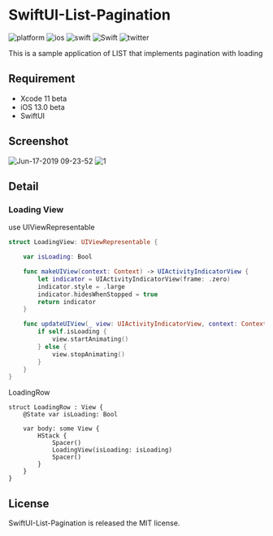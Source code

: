 # SwiftUI-List-Pagination
![platform](https://img.shields.io/badge/platform-ios-blue.svg) ![ios](https://img.shields.io/badge/ios-13.0%2B-blue.svg) ![swift](https://img.shields.io/badge/SwiftUI(beta)-orange.svg) ![Swift](https://img.shields.io/badge/Swift(beta)-5.1-brightgreen.svg) ![twitter](https://img.shields.io/badge/twitter-@mcz9mm-blue.svg)

This is a sample application of LIST that implements pagination with loading

## Requirement
- Xcode 11 beta
- iOS 13.0 beta
- SwiftUI

## Screenshot
![Jun-17-2019 09-23-52](https://user-images.githubusercontent.com/11751495/59571630-be85ec80-90e1-11e9-91c2-9339e9cab98a.gif)
![1](https://user-images.githubusercontent.com/11751495/59571682-381dda80-90e2-11e9-9929-06a8538e617c.jpg)

## Detail

### Loading View

use UIViewRepresentable

```swift
struct LoadingView: UIViewRepresentable {

    var isLoading: Bool

    func makeUIView(context: Context) -> UIActivityIndicatorView {
        let indicator = UIActivityIndicatorView(frame: .zero)
        indicator.style = .large
        indicator.hidesWhenStopped = true
        return indicator
    }

    func updateUIView(_ view: UIActivityIndicatorView, context: Context) {
        if self.isLoading {
            view.startAnimating()
        } else {
            view.stopAnimating()
        }
    }
}
```

LoadingRow

```
struct LoadingRow : View {
    @State var isLoading: Bool

    var body: some View {
        HStack {
            Spacer()
            LoadingView(isLoading: isLoading)
            Spacer()
        }
    }
}
```


## License
SwiftUI-List-Pagination is released the MIT license.
